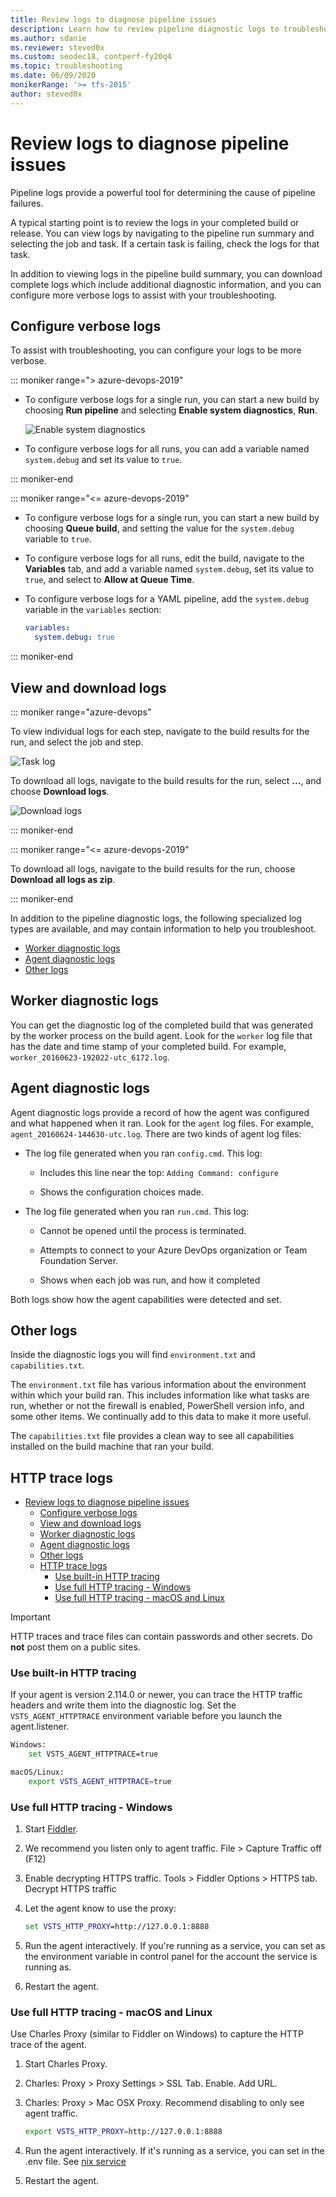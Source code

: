 ```yaml
---
title: Review logs to diagnose pipeline issues
description: Learn how to review pipeline diagnostic logs to troubleshoot
ms.author: sdanie
ms.reviewer: steved0x
ms.custom: seodec18, contperf-fy20q4
ms.topic: troubleshooting
ms.date: 06/09/2020
monikerRange: '>= tfs-2015'
author: steved0x
---
```


# Review logs to diagnose pipeline issues

Pipeline logs provide a powerful tool for determining the cause of pipeline failures.

A typical starting point is to review the logs in your completed build or release. You can view logs by navigating to the pipeline run summary and selecting the job and task. If a certain task is failing, check the logs for that task.

In addition to viewing logs in the pipeline build summary, you can download complete logs which include additional diagnostic information, and you can configure more verbose logs to assist with your troubleshooting.

## Configure verbose logs

 To assist with troubleshooting, you can configure your logs to be more verbose.

::: moniker range="> azure-devops-2019"

* To configure verbose logs for a single run, you can start a new build by choosing **Run pipeline** and selecting **Enable system diagnostics**, **Run**.

  ![Enable system diagnostics](../media/troubleshooting/enable-system-diagnostics.png)

* To configure verbose logs for all runs, you can add a variable named `system.debug` and set its value to `true`. 

::: moniker-end

::: moniker range="<= azure-devops-2019"

* To configure verbose logs for a single run, you can start a new build by choosing **Queue build**, and setting the value for the `system.debug` variable to `true`.
* To configure verbose logs for all runs, edit the build, navigate to the **Variables** tab, and add a variable named `system.debug`, set its value to `true`, and select to **Allow at Queue Time**.
* To configure verbose logs for a YAML pipeline, add the `system.debug` variable in the `variables` section:

  ```YAML
  variables:
    system.debug: true
  ```
  
::: moniker-end


## View and download logs

::: moniker range="azure-devops"

To view individual logs for each step, navigate to the build results for the run, and select the job and step. 

![Task log](../media/troubleshooting/job-task-logs.png)

To download all logs, navigate to the build results for the run, select **...**, and choose **Download logs**.

![Download logs](../media/troubleshooting/download-logs.png)

::: moniker-end

::: moniker range="<= azure-devops-2019"

To download all logs, navigate to the build results for the run, choose **Download all logs as zip**.

::: moniker-end

In addition to the pipeline diagnostic logs, the following specialized log types are available, and may contain information to help you troubleshoot.

* [Worker diagnostic logs](#worker-diagnostic-logs)
* [Agent diagnostic logs](#agent-diagnostic-logs)
* [Other logs](#other-logs)

## Worker diagnostic logs

You can get the diagnostic log of the completed build that was generated by the worker process on the build agent. Look for the `worker` log file that has the date and time stamp of your completed build. For example, `worker_20160623-192022-utc_6172.log`.

## Agent diagnostic logs

Agent diagnostic logs provide a record of how the agent was configured and what happened when it ran. Look for the `agent` log files. For example, `agent_20160624-144630-utc.log`. There are two kinds of agent log files:

* The log file generated when you ran `config.cmd`. This log:

  * Includes this line near the top: `Adding Command: configure`

  * Shows the configuration choices made.

* The log file generated when you ran `run.cmd`. This log:

  * Cannot be opened until the process is terminated.

  * Attempts to connect to your Azure DevOps organization or Team Foundation Server.

  * Shows when each job was run, and how it completed

Both logs show how the agent capabilities were detected and set.

## Other logs

Inside the diagnostic logs you will find `environment.txt` and `capabilities.txt`.

The `environment.txt` file has various information about the environment within which your build ran. This includes information like what tasks are run, whether or not the firewall is enabled, PowerShell version info, and some other items. We continually add to this data to make it more useful.

The `capabilities.txt` file provides a clean way to see all capabilities installed on the build machine
that ran your build.

## HTTP trace logs

- [Review logs to diagnose pipeline issues](#review-logs-to-diagnose-pipeline-issues)
  - [Configure verbose logs](#configure-verbose-logs)
  - [View and download logs](#view-and-download-logs)
  - [Worker diagnostic logs](#worker-diagnostic-logs)
  - [Agent diagnostic logs](#agent-diagnostic-logs)
  - [Other logs](#other-logs)
  - [HTTP trace logs](#http-trace-logs)
    - [Use built-in HTTP tracing](#use-built-in-http-tracing)
    - [Use full HTTP tracing - Windows](#use-full-http-tracing---windows)
    - [Use full HTTP tracing - macOS and Linux](#use-full-http-tracing---macos-and-linux)

> [!IMPORTANT]
> HTTP traces and trace files can contain passwords and other secrets. Do **not** post them on a public sites.

### Use built-in HTTP tracing

If your agent is version 2.114.0 or newer, you can trace the HTTP traffic headers and write them into the diagnostic log. Set the `VSTS_AGENT_HTTPTRACE` environment variable before you launch the agent.listener.

```bash
Windows:
    set VSTS_AGENT_HTTPTRACE=true

macOS/Linux:
    export VSTS_AGENT_HTTPTRACE=true
```

### Use full HTTP tracing - Windows

1. Start [Fiddler](https://www.telerik.com/fiddler).

2. We recommend you listen only to agent traffic. File > Capture Traffic off (F12)  

3. Enable decrypting HTTPS traffic. Tools > Fiddler Options > HTTPS tab. Decrypt HTTPS traffic

4. Let the agent know to use the proxy:

   ```cmd
   set VSTS_HTTP_PROXY=http://127.0.0.1:8888
   ```

5. Run the agent interactively. If you're running as a service, you can set as the environment variable in control panel for the account the service is running as.

6. Restart the agent.


### Use full HTTP tracing - macOS and Linux

Use Charles Proxy (similar to Fiddler on Windows) to capture the HTTP trace of the agent.

1. Start Charles Proxy.

2. Charles: Proxy > Proxy Settings > SSL Tab. Enable. Add URL.

3. Charles: Proxy > Mac OSX Proxy. Recommend disabling to only see agent traffic.

   ```bash
   export VSTS_HTTP_PROXY=http://127.0.0.1:8888
   ```

4. Run the agent interactively. If it's running as a service, you can set in the .env file. See [nix service](https://github.com/Microsoft/azure-pipelines-agent/blob/master/docs/start/nixsvc.md)

5. Restart the agent.
